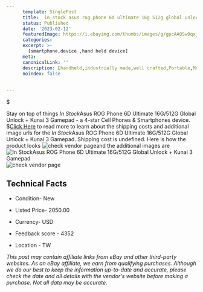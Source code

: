 ```yaml
---
      template: SinglePost
      title:  in stock asus rog phone 6d ultimate 16g 512g global unlock kunai 3 gamepad
      status: Published
      date: '2023-02-12'
      featuredImage: https://i.ebayimg.com/thumbs/images/g/gpcAAOSw0qxjKzID/s-l225.jpg
      categories: 
      excerpt: >-
        [smartphone,device ,hand held device]
      meta:
      canonicalLink: ''
      description: [handheld,industrially made,well crafted,Portable,Mobile,Compact,Convenient,Lightweight,Maneuverable,Man-portable,Miniature,Carriable,Hand-held,Light,Holdable,Transportable,Mobile device,Pocket-sized,On-the-go,Wireless,Cordless,Compact size,Convenient size, smartphone,device ,hand held device]
      noindex: false
      
        
---
```

$

Stay on top of things *In Stock*Asus ROG Phone 6D Ultimate 16G/512G Global Unlock + Kunai 3 Gamepad - a 4-star Cell Phones & Smartphones device.
$[Click Here](https://www.ebay.com/itm/403898613342?hash=item5e0a3bbe5e%3Ag%3AgpcAAOSw0qxjKzID&mkevt=1&mkcid=1&mkrid=711-53200-19255-0&campid=%253CePNCampaignId%253E&customid=%253CreferenceId%253E&toolid=10049) to read more to learn about the shipping costs and additional image urls for the *In Stock*Asus ROG Phone 6D Ultimate 16G/512G Global Unlock + Kunai 3 Gamepad. Shipping cost is undefined. Here is how the product looks ![check vendor page](https://i.ebayimg.com/thumbs/images/g/gpcAAOSw0qxjKzID/s-l225.jpg)and the additional images are![*In Stock*Asus ROG Phone 6D Ultimate 16G/512G Global Unlock + Kunai 3 Gamepad](https://i.ebayimg.com/images/g/gpcAAOSw0qxjKzID/s-l1600.jpg)![check vendor page](https://origin-galleryplus.ebayimg.com/ws/web/403898613342_2_0_1/225x225.jpg,https://origin-galleryplus.ebayimg.com/ws/web/403898613342_3_0_1/225x225.jpg,https://origin-galleryplus.ebayimg.com/ws/web/403898613342_4_0_1/225x225.jpg,https://origin-galleryplus.ebayimg.com/ws/web/403898613342_5_0_1/225x225.jpg)



 ## Technical Facts 



     
      

 - Condition- New 


      

 - Listed Price- 2050.00 


      

 - Currency- USD 


      

 - Feedback score - 4352 


      

 - Location - TW 


      
      

 *_This post may contain affiliate links from eBay and other third-party websites. As an eBay affiliate, we earn from qualifying purchases. Although we do our best to keep the information up-to-date and accurate, please check the date and all details with the vendor's website before making a purchase. Not all data may be accurate._*






